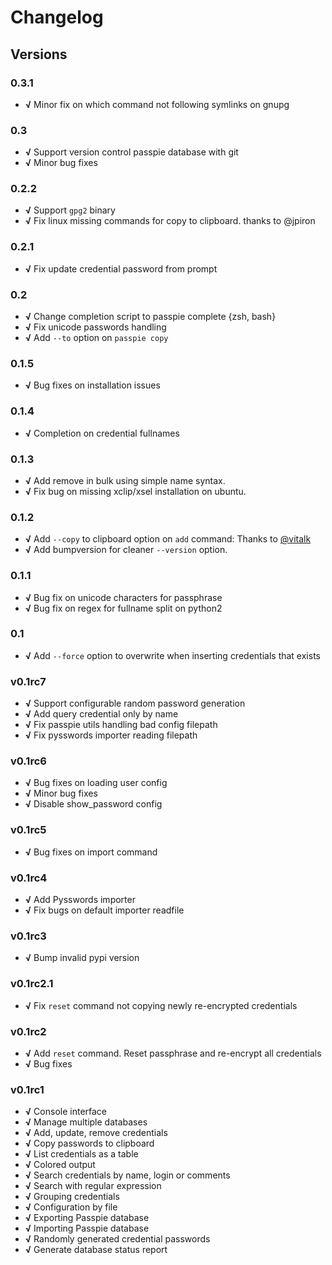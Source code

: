 # Changelog

## Versions

### 0.3.1

+ **√** Minor fix on which command not following symlinks on gnupg

### 0.3

+ **√** Support version control passpie database with git
+ **√** Minor bug fixes

### 0.2.2

+ **√** Support `gpg2` binary
+ **√** Fix linux missing commands for copy to clipboard. thanks to @jpiron

### 0.2.1

+ **√** Fix update credential password from prompt

### 0.2

+ **√** Change completion script to passpie complete {zsh, bash}
+ **√** Fix unicode passwords handling
+ **√** Add `--to` option on `passpie copy`

### 0.1.5

+ **√** Bug fixes on installation issues

### 0.1.4

+ **√** Completion on credential fullnames

### 0.1.3

+ **√** Add remove in bulk using simple name syntax.
+ **√** Fix bug on missing xclip/xsel installation on ubuntu.

### 0.1.2

+ **√** Add `--copy` to clipboard option on `add` command: Thanks to [@vitalk](https://github.com/vitalk)
+ **√** Add bumpversion for cleaner `--version` option.

### 0.1.1

+ **√** Bug fix on unicode characters for passphrase
+ **√** Bug fix on regex for fullname split on python2

### 0.1

+ **√** Add `--force` option to overwrite when inserting credentials that exists

### v0.1rc7

+ **√** Support configurable random password generation
+ **√** Add query credential only by name
+ **√** Fix passpie utils handling bad config filepath
+ **√** Fix pysswords importer reading filepath

### v0.1rc6

+ **√** Bug fixes on loading user config
+ **√** Minor bug fixes
+ **√** Disable show_password config

### v0.1rc5

+ **√** Bug fixes on import command

### v0.1rc4

+ **√** Add Pysswords importer
+ **√** Fix bugs on default importer readfile

### v0.1rc3

+ **√** Bump invalid pypi version

### v0.1rc2.1

+ **√** Fix `reset` command not copying newly re-encrypted credentials

### v0.1rc2

+ **√** Add `reset` command. Reset passphrase and re-encrypt all credentials
+ **√** Bug fixes

### v0.1rc1

+ **√** Console interface
+ **√** Manage multiple databases
+ **√** Add, update, remove credentials
+ **√** Copy passwords to clipboard
+ **√** List credentials as a table
+ **√** Colored output
+ **√** Search credentials by name, login or comments
+ **√** Search with regular expression
+ **√** Grouping credentials
+ **√** Configuration by file
+ **√** Exporting Passpie database
+ **√** Importing Passpie database
+ **√** Randomly generated credential passwords
+ **√** Generate database status report

